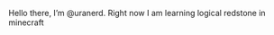 Hello there, I’m @uranerd.
Right now I am learning logical redstone in minecraft

<!---
uranerd/uranerd is a ✨ special ✨ repository because its `README.md` (this file) appears on your GitHub profile.
You can click the Preview link to take a look at your changes.
--->
